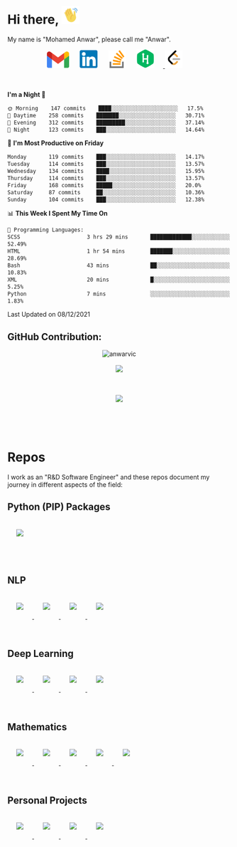 # Hi there, <img src="assets/hi.gif" width="40px">

My name is "Mohamed Anwar", please call me "Anwar".

<div align="center">
    <a href="mailto: mohamedanwarvic@gmail.com" style="text-decoration:None">
        <img alt="anwarvic | Gmail" width="50px" style="margin-right:20px" src="assets/gmail_2020.svg" />
    </a>
    <a href="https://linkedin.com/in/Anwarvic" style="text-decoration:None">
        <img alt="anwarvic | LinkedIn" width="40px" style="margin-right:20px" src="assets/linkedin.svg" />
    </a>
    <a href="https://stackoverflow.com/users/5612363/anwarvic" style="text-decoration:None">
        <img alt="anwarvic | Stackoverflow" width="40px" style="margin-right:20px" src="assets/stack-overflow.svg" />
    </a>
    <a href="https://www.hackerrank.com/anwarvic" style="texts-decoration:None">
        <img alt="anwarvic | HackerRank" width="40px" style="margin-right:20px" src="assets/hackerrank.svg" />
    </a>
    <a href="https://leetcode.com/anwarvic" style="text-decoration:None">
        <img alt="anwarvic | LeetCode" width="40px" style="margin-right:20px" src="assets/leetcode.png" />
    </a>
</div>
<br><br>

<!--START_SECTION:waka-->
**I'm a Night 🦉** 

```text
🌞 Morning    147 commits    ████░░░░░░░░░░░░░░░░░░░░░   17.5% 
🌆 Daytime    258 commits    ███████░░░░░░░░░░░░░░░░░░   30.71% 
🌃 Evening    312 commits    █████████░░░░░░░░░░░░░░░░   37.14% 
🌙 Night      123 commits    ███░░░░░░░░░░░░░░░░░░░░░░   14.64%

```
📅 **I'm Most Productive on Friday** 

```text
Monday       119 commits    ███░░░░░░░░░░░░░░░░░░░░░░   14.17% 
Tuesday      114 commits    ███░░░░░░░░░░░░░░░░░░░░░░   13.57% 
Wednesday    134 commits    ████░░░░░░░░░░░░░░░░░░░░░   15.95% 
Thursday     114 commits    ███░░░░░░░░░░░░░░░░░░░░░░   13.57% 
Friday       168 commits    █████░░░░░░░░░░░░░░░░░░░░   20.0% 
Saturday     87 commits     ██░░░░░░░░░░░░░░░░░░░░░░░   10.36% 
Sunday       104 commits    ███░░░░░░░░░░░░░░░░░░░░░░   12.38%

```


📊 **This Week I Spent My Time On** 

```text
💬 Programming Languages: 
SCSS                     3 hrs 29 mins       █████████████░░░░░░░░░░░░   52.49% 
HTML                     1 hr 54 mins        ███████░░░░░░░░░░░░░░░░░░   28.69% 
Bash                     43 mins             ██░░░░░░░░░░░░░░░░░░░░░░░   10.83% 
XML                      20 mins             █░░░░░░░░░░░░░░░░░░░░░░░░   5.25% 
Python                   7 mins              ░░░░░░░░░░░░░░░░░░░░░░░░░   1.83%

```


 Last Updated on 08/12/2021
<!--END_SECTION:waka-->

## GitHub Contribution:

<div align="center">
    <img src="https://github-readme-streak-stats.herokuapp.com/?user=anwarvic&theme=radical" alt="anwarvic" />
    <br><br>
    <img src="https://activity-graph.herokuapp.com/graph?username=anwarvic&theme=react-dark" />
</div>

<p align="center">
    <!-- <img src="https://github-readme-stats.vercel.app/api?username=anwarvic&show_icons=true&theme=radical" alt="Anwarvic's github stats"> -->
    <!-- <img src="https://github-readme-stats.vercel.app/api/top-langs/?username=anwarvic&layout=compact&theme=radical" style="padding: 15px" /> -->
    <br><br>
    <img src="https://github-profile-trophy.vercel.app/?username=anwarvic&theme=radical" />
    <br><br>
    
</p>
<br><br>

# Repos

I work as an "R&D Software Engineer" and these repos document my journey in 
different aspects of the field:

## Python (PIP) Packages

<div>
    <a href="https://github.com/Anwarvic/extra-collections">
        <img style="margin:20px" src="https://github-readme-stats.vercel.app/api/pin/?username=anwarvic&repo=extra-collections&theme=radical&custom_title=Anwarvic" />
    </a>
</div>
<br><br>

## NLP

<div>
    <a href="https://github.com/Anwarvic/Dan-Jurafsky--Chris-Manning--NLP">
        <img style="margin:20px" src="https://github-readme-stats.vercel.app/api/pin/?username=anwarvic&repo=Dan-Jurafsky--Chris-Manning--NLP&theme=radical" />
    </a>
    <a href="https://github.com/Anwarvic/CS224n--NLP-with-Deep-Learning">
        <img style="margin:20px" src="https://github-readme-stats.vercel.app/api/pin/?username=anwarvic&repo=CS224n--NLP-with-Deep-Learning&theme=radical" />
    </a>
    <a href="https://github.com/Anwarvic/Stanford_CS224u--NLU-Course">
        <img style="margin:20px" src="https://github-readme-stats.vercel.app/api/pin/?username=anwarvic&repo=Stanford_CS224u--NLU-Course&theme=radical" />
    </a>
    <a href="https://github.com/Anwarvic/COMS_W4705--NLP">
        <img style="margin:20px" src="https://github-readme-stats.vercel.app/api/pin/?username=anwarvic&repo=COMS_W4705--NLP&theme=radical" />
    </a>
</div>
<br><br>

## Deep Learning

<div>
    <a href="https://github.com/Anwarvic/Deep-Learning-Nanodegree">
        <img style="margin:20px" src="https://github-readme-stats.vercel.app/api/pin/?username=anwarvic&repo=Deep-Learning-Nanodegree&theme=radical" />
    </a>
    <a href="https://github.com/Anwarvic/Deep-Learning-Specialization--Coursera">
        <img style="margin:20px" src="https://github-readme-stats.vercel.app/api/pin/?username=anwarvic&repo=Deep-Learning-Specialization--Coursera&theme=radical" />
    </a>
    <a href="https://github.com/Anwarvic/TensorFlow-From-Basics-To-Mastery--Coursera-Specialization">
        <img style="margin:20px" src="https://github-readme-stats.vercel.app/api/pin/?username=anwarvic&repo=TensorFlow-From-Basics-To-Mastery--Coursera-Specialization&theme=radical" />
    </a>
    <a href="https://github.com/Anwarvic/Machine-Learning-Specialization">
        <img style="margin:20px" src="https://github-readme-stats.vercel.app/api/pin/?username=anwarvic&repo=Machine-Learning-Specialization&theme=radical" />
    </a>
</div>
<br><br>

## Mathematics

<div>
    <a href="https://github.com/Anwarvic/Mathematics-for-ML-Specialization">
        <img style="margin:20px" src="https://github-readme-stats.vercel.app/api/pin/?username=anwarvic&repo=Mathematics-for-ML-Specialization&theme=radical" />
    </a>
    <a href="https://github.com/Anwarvic/Calculus-One--Coursera">
        <img style="margin:20px" src="https://github-readme-stats.vercel.app/api/pin/?username=anwarvic&repo=Calculus-One--Coursera&theme=radical" />
    </a>
    <a href="https://github.com/Anwarvic/Calculus-Two--Coursera">
        <img style="margin:20px" src="https://github-readme-stats.vercel.app/api/pin/?username=anwarvic&repo=Calculus-Two--Coursera&theme=radical" />
    </a>
    <a href="https://github.com/Anwarvic/Intro-to-Inferential-Statistics--Udacity">
        <img style="margin:20px" src="https://github-readme-stats.vercel.app/api/pin/?username=anwarvic&repo=Intro-to-Inferential-Statistics--Udacity&theme=radical" />
    </a>
    <a href="https://github.com/Anwarvic/Intro-to-Descriptive-Statistics--Udacity">
        <img style="margin:20px" src="https://github-readme-stats.vercel.app/api/pin/?username=anwarvic&repo=Intro-to-Descriptive-Statistics--Udacity&theme=radical" />
    </a>
</div>
<br><br>

## Personal Projects

<div>
    <a href="https://github.com/Anwarvic/Speaker-Recognition">
        <img style="margin:20px" src="https://github-readme-stats.vercel.app/api/pin/?username=anwarvic&repo=Speaker-Recognition&theme=radical" />
    </a>
    <a href="https://github.com/Anwarvic/Arabic-Speech-Recognition">
        <img style="margin:20px" src="https://github-readme-stats.vercel.app/api/pin/?username=anwarvic&repo=Arabic-Speech-Recognition&theme=radical" />
    </a>
    <a href="https://github.com/Anwarvic/MovieTweets--Search-Engine">
        <img style="margin:20px" src="https://github-readme-stats.vercel.app/api/pin/?username=anwarvic&repo=MovieTweets--Search-Engine&theme=radical" />
    </a>
    <a href="https://github.com/Anwarvic/Tashkeela-Model">
        <img style="margin:20px" src="https://github-readme-stats.vercel.app/api/pin/?username=anwarvic&repo=Tashkeela-Model&theme=radical" />
    </a>
</div>
<br><br>
